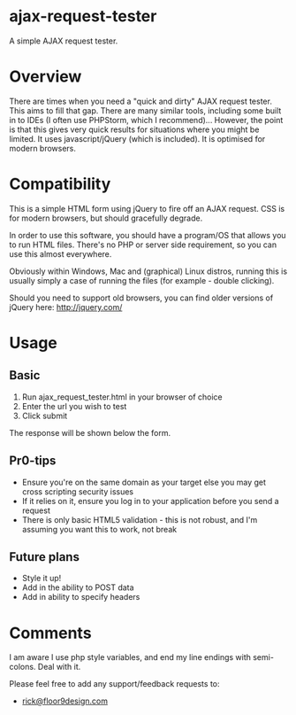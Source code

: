 ajax-request-tester
===================

A simple AJAX request tester.

# Overview

There are times when you need a "quick and dirty" AJAX request tester. This aims to fill that gap.
There are many similar tools, including some built in to IDEs (I often use PHPStorm, which I recommend)... 
However, the point is that this gives very quick results for situations where you might be limited.
It uses javascript/jQuery (which is included). It is optimised for modern browsers.


# Compatibility

This is a simple HTML form using jQuery to fire off an AJAX request.
CSS is for modern browsers, but should gracefully degrade.

In order to use this software, you should have a program/OS that allows you to run HTML files. There's no PHP or
server side requirement, so you can use this almost everywhere.

Obviously within Windows, Mac and (graphical) Linux distros, running this is usually simply a case of running the
files (for example - double clicking).

Should you need to support old browsers, you can find older versions of jQuery here:
http://jquery.com/

# Usage

## Basic

1. Run ajax_request_tester.html in your browser of choice
2. Enter the url you wish to test
3. Click submit

The response will be shown below the form.

## Pr0-tips

* Ensure you're on the same domain as your target else you may get cross scripting security issues
* If it relies on it, ensure you log in to your application before you send a request
* There is only basic HTML5 validation - this is not robust, and I'm assuming you want this to work, not break

## Future plans

* Style it up!
* Add in the ability to POST data
* Add in ability to specify headers

# Comments

I am aware I use php style variables, and end my line endings with semi-colons. Deal with it.

Please feel free to add any support/feedback requests to:

* rick@floor9design.com

